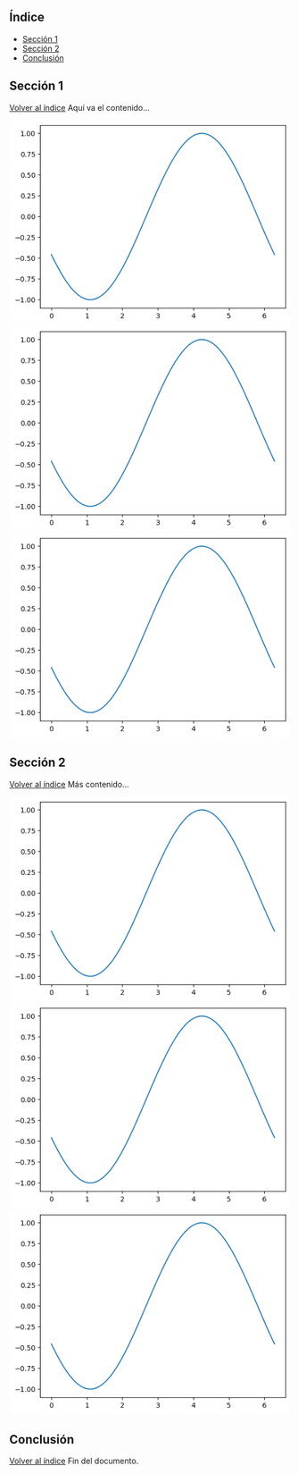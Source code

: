 ## Índice
- [Sección 1](#Seccion-1)
- [Sección 2](#Seccion-2)
- [Conclusión](#Conclusion)

## Sección 1
[Volver al índice](#índice)
Aquí va el contenido...

![Texto alternativo](generated_image.png)
![Texto alternativo](generated_image.png)
![Texto alternativo](generated_image.png)





## Sección 2
[Volver al índice](#índice)
Más contenido...



![Texto alternativo](generated_image.png)
![Texto alternativo](generated_image.png)
![Texto alternativo](generated_image.png)





## Conclusión
[Volver al índice](#índice)
Fin del documento.
